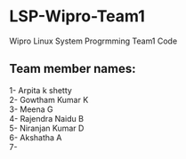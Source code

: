 # LSP-Wipro-Team1
Wipro Linux System Progrmming Team1 Code

## Team member names:
1-  Arpita k shetty  
2-  Gowtham Kumar K   
3-  Meena G  
4-  Rajendra Naidu B   
5-  Niranjan Kumar D  
6-  Akshatha A  
7-  

